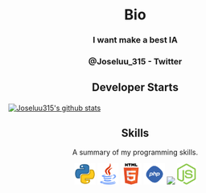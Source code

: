 <h1 align="center">Bio</h1>
<h3 align="center"><strong>I want make a best IA</strong></h3>
<h3 align="center"><strong>@Joseluu_315 - Twitter</strong></h3>



<h2 align="center">Developer Starts</h2>
<a href="https://github.com/Joseluu315">
  <img align="center" src="https://github-readme-stats.anuraghazra1.vercel.app/api?username=Joseluu315&show_icons=true&include_all_commits=true&theme=vision-friendly-dark&count_private=true" alt="Joseluu315's github stats" />
</a>
<br />



<h2 align="center">Skills</h2>
<p align="center">A summary of my programming skills.</p>


<p align="center">
    <img src='https://raw.githubusercontent.com/Joseluu315/Joseluu315/master/skills/python.png' height='42px'>
    <img src='https://raw.githubusercontent.com/Joseluu315/Joseluu315/master/skills/java.png' height='42px'>
    <img src='https://raw.githubusercontent.com/Joseluu315/Joseluu315/master/skills/html.png' height='42px'>
    <img src='https://raw.githubusercontent.com/Joseluu315/Joseluu315/master/skills/php.png' height='42px'>
    <img src='https://raw.githubusercontent.com/Joseluu315/Joseluu315/master/skills/javascript.png' height='42px'>
    <img src='https://raw.githubusercontent.com/Joseluu315/Joseluu315/master/skills/nodejs.png' height='42px'>
